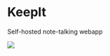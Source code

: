 # KeepIt
Self-hosted note-talking webapp

![](https://github.com/shreyansh-zazz/KeepIt/workflows/nodejs_build_test/badge.svg)